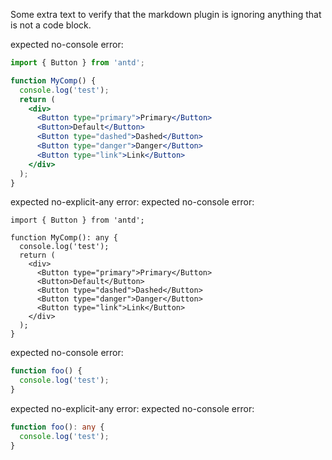 Some extra text to verify that the markdown plugin is ignoring anything that is not a code block.

expected no-console error:
```jsx
import { Button } from 'antd';

function MyComp() {
  console.log('test');
  return (
    <div>
      <Button type="primary">Primary</Button>
      <Button>Default</Button>
      <Button type="dashed">Dashed</Button>
      <Button type="danger">Danger</Button>
      <Button type="link">Link</Button>
    </div>
  );
}
```

expected no-explicit-any error:
expected no-console error:
```tsx
import { Button } from 'antd';

function MyComp(): any {
  console.log('test');
  return (
    <div>
      <Button type="primary">Primary</Button>
      <Button>Default</Button>
      <Button type="dashed">Dashed</Button>
      <Button type="danger">Danger</Button>
      <Button type="link">Link</Button>
    </div>
  );
}
```

expected no-console error:
```js
function foo() {
  console.log('test');
}
```

expected no-explicit-any error:
expected no-console error:
```ts
function foo(): any {
  console.log('test');
}
```
